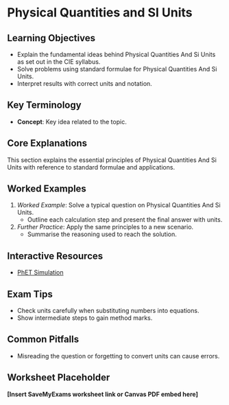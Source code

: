 # Physical Quantities and SI Units

## Learning Objectives
- Explain the fundamental ideas behind Physical Quantities And Si Units as set out in the CIE syllabus.
- Solve problems using standard formulae for Physical Quantities And Si Units.
- Interpret results with correct units and notation.

## Key Terminology
- **Concept**: Key idea related to the topic.

## Core Explanations
This section explains the essential principles of Physical Quantities And Si Units with reference to standard formulae and applications.

## Worked Examples
1. *Worked Example*: Solve a typical question on Physical Quantities And Si Units.
   - Outline each calculation step and present the final answer with units.
2. *Further Practice*: Apply the same principles to a new scenario.
   - Summarise the reasoning used to reach the solution.

## Interactive Resources
- [PhET Simulation](https://phet.colorado.edu/)

## Exam Tips
- Check units carefully when substituting numbers into equations.
- Show intermediate steps to gain method marks.

## Common Pitfalls
- Misreading the question or forgetting to convert units can cause errors.

## Worksheet Placeholder
**[Insert SaveMyExams worksheet link or Canvas PDF embed here]**
